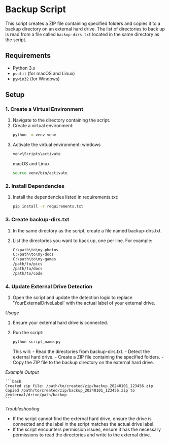 # Backup Script

This script creates a ZIP file containing specified folders and copies it to a backup directory on an external hard drive. The list of directories to back up is read from a file called `backup-dirs.txt` located in the same directory as the script.

## Requirements

- Python 3.x
- `psutil` (for macOS and Linux)
- `pywin32` (for Windows)

## Setup

### 1. Create a Virtual Environment

1. Navigate to the directory containing the script.
2. Create a virtual environment:
    ```sh
    python -m venv venv
    ```
3. Activate the virtual environment:
    windows
    ```bash
    venv\Scripts\activate
    ```
    macOS and Linux
    ```bash
    source venv/bin/activate
    ```

### 2. Install Dependencies

1. Install the dependencies listed in requirements.txt:
    ```bash
    pip install -r requirements.txt
    ```

### 3. Create backup-dirs.txt

1. In the same directory as the script, create a file named backup-dirs.txt.
2. List the directories you want to back up, one per line. For example:

    ```txt
    C:\path\to\my-photos
    C:\path\to\my-docs
    C:\path\to\my-games
    /path/to/pics
    /path/to/docs
    /path/to/code
    ```

### 4. Update External Drive Detection

1. Open the script and update the detection logic to replace 'YourExternalDriveLabel' with the actual label of your external drive.

*Usage*

1. Ensure your external hard drive is connected.
2. Run the script:

    ```bash
    python script_name.py
    ```

    This will:
       - Read the directories from backup-dirs.txt.
       - Detect the external hard drive.
       - Create a ZIP file containing the specified folders.
       - Copy the ZIP file to the backup directory on the external hard drive.

*Example Output*

    ```bash
    Created zip file: /path/to/created/zip/backup_20240101_123456.zip
    Copied /path/to/created/zip/backup_20240101_123456.zip to /external/drive/path/backup
    ```
    
*Troubleshooting*

- If the script cannot find the external hard drive, ensure the drive is connected and the label in the script matches the actual drive label.
- If the script encounters permission issues, ensure it has the necessary permissions to read the directories and write to the external drive.